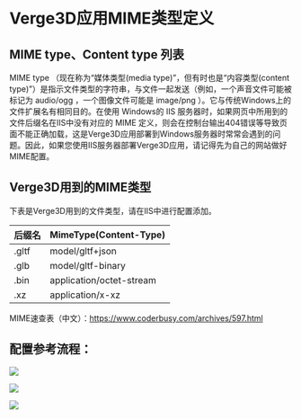 # Verge3D应用MIME类型定义

## MIME type、Content type 列表

MIME type （现在称为“媒体类型(media type)”，但有时也是“内容类型(content type)”）是指示文件类型的字符串，与文件一起发送（例如，一个声音文件可能被标记为 audio/ogg ，一个图像文件可能是 image/png ）。它与传统Windows上的文件扩展名有相同目的。在使用 Windows的 IIS 服务器时，如果网页中所用到的文件后缀名在IIS中没有对应的 MIME 定义，则会在控制台输出404错误等导致页面不能正确加载，这是Verge3D应用部署到Windows服务器时常常会遇到的问题。因此，如果您使用IIS服务器部署Verge3D应用，请记得先为自己的网站做好MIME配置。



## Verge3D用到的MIME类型

下表是Verge3D用到的文件类型，请在IIS中进行配置添加。

| **后缀名** | **MimeType(Content-Type)** |
| ---------- | -------------------------- |
| .gltf      | model/gltf+json            |
| .glb       | model/gltf-binary          |
| .bin       | application/octet-stream   |
| .xz        | application/x-xz           |

MIME速查表（中文）：https://www.coderbusy.com/archives/597.html



## 配置参考流程：

![](https://cdn.funjoy.tech/web/blog/iis_mime_01.jpg)

![](https://cdn.funjoy.tech/web/blog/iis_mime_02.jpg)

![](https://cdn.funjoy.tech/web/blog/iis_mime_03.jpg)
